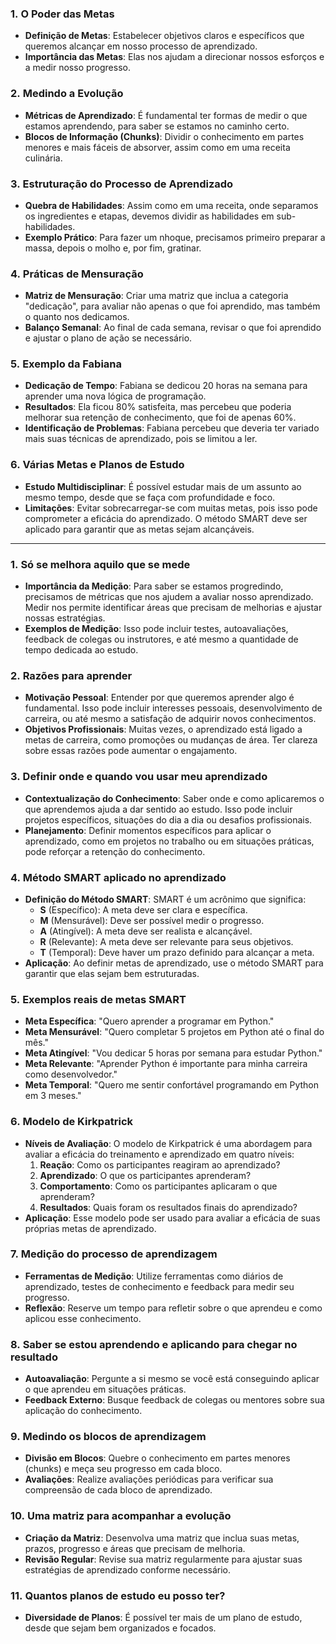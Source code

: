 ### 1. **O Poder das Metas**

- **Definição de Metas**: Estabelecer objetivos claros e específicos que queremos alcançar em nosso processo de aprendizado.
- **Importância das Metas**: Elas nos ajudam a direcionar nossos esforços e a medir nosso progresso.

### 2. **Medindo a Evolução**

- **Métricas de Aprendizado**: É fundamental ter formas de medir o que estamos aprendendo, para saber se estamos no caminho certo.
- **Blocos de Informação (Chunks)**: Dividir o conhecimento em partes menores e mais fáceis de absorver, assim como em uma receita culinária.

### 3. **Estruturação do Processo de Aprendizado**

- **Quebra de Habilidades**: Assim como em uma receita, onde separamos os ingredientes e etapas, devemos dividir as habilidades em sub-habilidades.
- **Exemplo Prático**: Para fazer um nhoque, precisamos primeiro preparar a massa, depois o molho e, por fim, gratinar.

### 4. **Práticas de Mensuração**

- **Matriz de Mensuração**: Criar uma matriz que inclua a categoria "dedicação", para avaliar não apenas o que foi aprendido, mas também o quanto nos dedicamos.
- **Balanço Semanal**: Ao final de cada semana, revisar o que foi aprendido e ajustar o plano de ação se necessário.

### 5. **Exemplo da Fabiana**

- **Dedicação de Tempo**: Fabiana se dedicou 20 horas na semana para aprender uma nova lógica de programação.
- **Resultados**: Ela ficou 80% satisfeita, mas percebeu que poderia melhorar sua retenção de conhecimento, que foi de apenas 60%.
- **Identificação de Problemas**: Fabiana percebeu que deveria ter variado mais suas técnicas de aprendizado, pois se limitou a ler.

### 6. **Várias Metas e Planos de Estudo**

- **Estudo Multidisciplinar**: É possível estudar mais de um assunto ao mesmo tempo, desde que se faça com profundidade e foco.
- **Limitações**: Evitar sobrecarregar-se com muitas metas, pois isso pode comprometer a eficácia do aprendizado. O método SMART deve ser aplicado para garantir que as metas sejam alcançáveis.

---
### 1. **Só se melhora aquilo que se mede**

- **Importância da Medição**: Para saber se estamos progredindo, precisamos de métricas que nos ajudem a avaliar nosso aprendizado. Medir nos permite identificar áreas que precisam de melhorias e ajustar nossas estratégias.
- **Exemplos de Medição**: Isso pode incluir testes, autoavaliações, feedback de colegas ou instrutores, e até mesmo a quantidade de tempo dedicada ao estudo.

### 2. **Razões para aprender**

- **Motivação Pessoal**: Entender por que queremos aprender algo é fundamental. Isso pode incluir interesses pessoais, desenvolvimento de carreira, ou até mesmo a satisfação de adquirir novos conhecimentos.
- **Objetivos Profissionais**: Muitas vezes, o aprendizado está ligado a metas de carreira, como promoções ou mudanças de área. Ter clareza sobre essas razões pode aumentar o engajamento.

### 3. **Definir onde e quando vou usar meu aprendizado**

- **Contextualização do Conhecimento**: Saber onde e como aplicaremos o que aprendemos ajuda a dar sentido ao estudo. Isso pode incluir projetos específicos, situações do dia a dia ou desafios profissionais.
- **Planejamento**: Definir momentos específicos para aplicar o aprendizado, como em projetos no trabalho ou em situações práticas, pode reforçar a retenção do conhecimento.

### 4. **Método SMART aplicado no aprendizado**

- **Definição do Método SMART**: SMART é um acrônimo que significa:
    - **S** (Específico): A meta deve ser clara e específica.
    - **M** (Mensurável): Deve ser possível medir o progresso.
    - **A** (Atingível): A meta deve ser realista e alcançável.
    - **R** (Relevante): A meta deve ser relevante para seus objetivos.
    - **T** (Temporal): Deve haver um prazo definido para alcançar a meta.
- **Aplicação**: Ao definir metas de aprendizado, use o método SMART para garantir que elas sejam bem estruturadas.

### 5. **Exemplos reais de metas SMART**

- **Meta Específica**: "Quero aprender a programar em Python."
- **Meta Mensurável**: "Quero completar 5 projetos em Python até o final do mês."
- **Meta Atingível**: "Vou dedicar 5 horas por semana para estudar Python."
- **Meta Relevante**: "Aprender Python é importante para minha carreira como desenvolvedor."
- **Meta Temporal**: "Quero me sentir confortável programando em Python em 3 meses."

### 6. **Modelo de Kirkpatrick**

- **Níveis de Avaliação**: O modelo de Kirkpatrick é uma abordagem para avaliar a eficácia do treinamento e aprendizado em quatro níveis:
    1. **Reação**: Como os participantes reagiram ao aprendizado?
    2. **Aprendizado**: O que os participantes aprenderam?
    3. **Comportamento**: Como os participantes aplicaram o que aprenderam?
    4. **Resultados**: Quais foram os resultados finais do aprendizado?
- **Aplicação**: Esse modelo pode ser usado para avaliar a eficácia de suas próprias metas de aprendizado.

### 7. **Medição do processo de aprendizagem**

- **Ferramentas de Medição**: Utilize ferramentas como diários de aprendizado, testes de conhecimento e feedback para medir seu progresso.
- **Reflexão**: Reserve um tempo para refletir sobre o que aprendeu e como aplicou esse conhecimento.

### 8. **Saber se estou aprendendo e aplicando para chegar no resultado**

- **Autoavaliação**: Pergunte a si mesmo se você está conseguindo aplicar o que aprendeu em situações práticas.
- **Feedback Externo**: Busque feedback de colegas ou mentores sobre sua aplicação do conhecimento.

### 9. **Medindo os blocos de aprendizagem**

- **Divisão em Blocos**: Quebre o conhecimento em partes menores (chunks) e meça seu progresso em cada bloco.
- **Avaliações**: Realize avaliações periódicas para verificar sua compreensão de cada bloco de aprendizado.

### 10. **Uma matriz para acompanhar a evolução**

- **Criação da Matriz**: Desenvolva uma matriz que inclua suas metas, prazos, progresso e áreas que precisam de melhoria.
- **Revisão Regular**: Revise sua matriz regularmente para ajustar suas estratégias de aprendizado conforme necessário.

### 11. **Quantos planos de estudo eu posso ter?**

- **Diversidade de Planos**: É possível ter mais de um plano de estudo, desde que sejam bem organizados e focados.